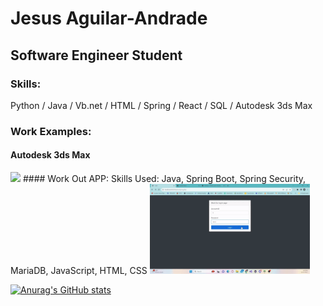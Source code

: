 # Jesus Aguilar-Andrade
## Software Engineer Student
### Skills:
Python / Java / Vb.net / HTML / Spring / React / SQL / Autodesk 3ds Max

### Work Examples:
#### Autodesk 3ds Max
<img src="https://github.com/Cetykon/Cetykon/blob/main/Aguilar-Andrade_Jesus_3dxMaxFinal.gif" width="256" />
#### Work Out APP:
Skills Used: Java, Spring Boot, Spring Security, MariaDB, JavaScript, HTML, CSS
<img src="https://github.com/Cetykon/Cetykon/blob/main/WorkOutApp.gif" width="256" />


[![Anurag's GitHub stats](https://github-readme-stats.vercel.app/api?username=Cetykon)](https://github.com/anuraghazra/github-readme-stats)

